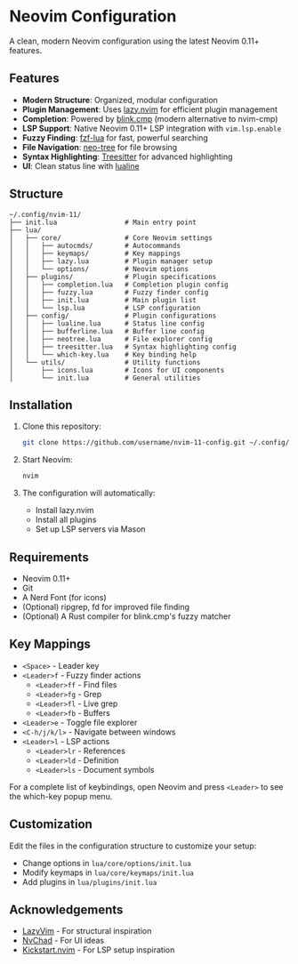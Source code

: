 # Neovim Configuration

A clean, modern Neovim configuration using the latest Neovim 0.11+ features.

## Features

- **Modern Structure**: Organized, modular configuration
- **Plugin Management**: Uses [lazy.nvim](https://github.com/folke/lazy.nvim) for efficient plugin management
- **Completion**: Powered by [blink.cmp](https://github.com/saghen/blink.cmp) (modern alternative to nvim-cmp)
- **LSP Support**: Native Neovim 0.11+ LSP integration with `vim.lsp.enable`
- **Fuzzy Finding**: [fzf-lua](https://github.com/ibhagwan/fzf-lua) for fast, powerful searching
- **File Navigation**: [neo-tree](https://github.com/nvim-neo-tree/neo-tree.nvim) for file browsing
- **Syntax Highlighting**: [Treesitter](https://github.com/nvim-treesitter/nvim-treesitter) for advanced highlighting
- **UI**: Clean status line with [lualine](https://github.com/nvim-lualine/lualine.nvim)

## Structure

```
~/.config/nvim-11/
├── init.lua                 # Main entry point
├── lua/
│   ├── core/                # Core Neovim settings
│   │   ├── autocmds/        # Autocommands
│   │   ├── keymaps/         # Key mappings
│   │   ├── lazy.lua         # Plugin manager setup
│   │   └── options/         # Neovim options
│   ├── plugins/             # Plugin specifications
│   │   ├── completion.lua   # Completion plugin config
│   │   ├── fuzzy.lua        # Fuzzy finder config
│   │   ├── init.lua         # Main plugin list
│   │   └── lsp.lua          # LSP configuration
│   ├── config/              # Plugin configurations
│   │   ├── lualine.lua      # Status line config
│   │   ├── bufferline.lua   # Buffer line config
│   │   ├── neotree.lua      # File explorer config
│   │   ├── treesitter.lua   # Syntax highlighting config
│   │   └── which-key.lua    # Key binding help
│   └── utils/               # Utility functions
│       ├── icons.lua        # Icons for UI components
│       └── init.lua         # General utilities
```

## Installation

1. Clone this repository:

   ```bash
   git clone https://github.com/username/nvim-11-config.git ~/.config/nvim-11
   ```

2. Start Neovim:

   ```bash
   nvim
   ```

3. The configuration will automatically:
   - Install lazy.nvim
   - Install all plugins
   - Set up LSP servers via Mason

## Requirements

- Neovim 0.11+
- Git
- A Nerd Font (for icons)
- (Optional) ripgrep, fd for improved file finding
- (Optional) A Rust compiler for blink.cmp's fuzzy matcher

## Key Mappings

- `<Space>` - Leader key
- `<Leader>f` - Fuzzy finder actions
  - `<Leader>ff` - Find files
  - `<Leader>fg` - Grep
  - `<Leader>fl` - Live grep
  - `<Leader>fb` - Buffers
- `<Leader>e` - Toggle file explorer
- `<C-h/j/k/l>` - Navigate between windows
- `<Leader>l` - LSP actions
  - `<Leader>lr` - References
  - `<Leader>ld` - Definition
  - `<Leader>ls` - Document symbols

For a complete list of keybindings, open Neovim and press `<Leader>` to see the which-key popup menu.

## Customization

Edit the files in the configuration structure to customize your setup:

- Change options in `lua/core/options/init.lua`
- Modify keymaps in `lua/core/keymaps/init.lua`
- Add plugins in `lua/plugins/init.lua`

## Acknowledgements

- [LazyVim](https://github.com/LazyVim/LazyVim) - For structural inspiration
- [NvChad](https://github.com/NvChad/NvChad) - For UI ideas
- [Kickstart.nvim](https://github.com/nvim-lua/kickstart.nvim) - For LSP setup inspiration

